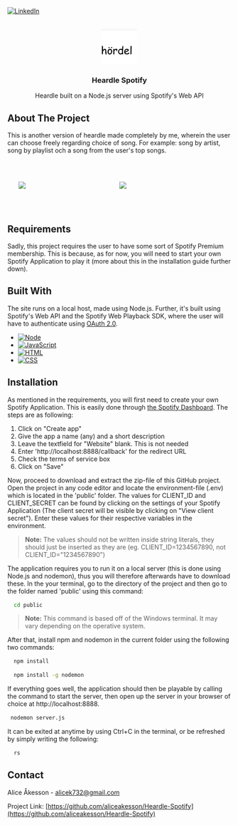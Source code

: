 <a name="readme-top"></a>

[![LinkedIn][linkedin-shield]][linkedin-url]

<br />
<div align="center">
  <a href="https://github.com/aliceakesson/Heardle-Spotify/">
    <img src="public/icon.png" alt="Logo" width="80" height="80">
  </a>

  <h3 align="center">Heardle Spotify</h3>

  <p align="center">
    Heardle built on a Node.js server using Spotify's Web API
  </p>
</div>

<!-- ABOUT THE PROJECT -->
## About The Project

<p>
This is another version of heardle made completely by me, wherein the user can choose freely regarding choice of song. For example: song by artist, song by playlist och a song from the user's top songs.
</p>

<br><br>

<div style="display: flex;justify-content: center;align-items: center;margin:auto">
  <img src="https://user-images.githubusercontent.com/91065258/231267216-1965ff1b-522f-48c2-8547-0763d472e100.png" style="width:45%">
  <img src="https://user-images.githubusercontent.com/91065258/231267239-c5100193-34b0-455d-9496-87c140602f44.png" style="width:45%">
</div>

<br><br>

## Requirements

Sadly, this project requires the user to have some sort of Spotify Premium membership. This is because, as for now, you will need to start your own Spotify Application to play it (more about this in the installation guide further down).

## Built With

<p>
The site runs on a local host, made using Node.js. Further, it's built using Spotify's Web API and the Spotify Web Playback SDK, where the user will have to authenticate using <a href="https://datatracker.ietf.org/doc/html/rfc6749">OAuth 2.0</a>. 
</p>

* [![Node][node-shield]][node-url]
* [![JavaScript][js-shield]][js-url]
* [![HTML][html-shield]][html-url]
* [![CSS][css-shield]][css-url]


## Installation

As mentioned in the requirements, you will first need to create your own Spotify Application. This is easily done through <a href="https://developer.spotify.com/dashboard">the Spotify Dashboard</a>. The steps are as following: 

1. Click on "Create app"
2. Give the app a name (any) and a short description
3. Leave the textfield for "Website" blank. This is not needed
4. Enter 'http://localhost:8888/callback' for the redirect URL
5. Check the terms of service box 
6. Click on "Save"

Now, proceed to download and extract the zip-file of this GitHub project. Open the project in any code editor and locate the environment-file (.env) which is located in the 'public' folder. The values for CLIENT_ID and CLIENT_SECRET can be found by clicking on the settings of your Spotify Application (The client secret will be visible by clicking on "View client secret"). Enter these values for their respective variables in the environment. 

> **Note:** The values should not be written inside string literals, they should just be inserted as they are (eg. CLIENT_ID=1234567890, not CLIENT_ID="1234567890")

The application requires you to run it on a local server (this is done using Node.js and nodemon), thus you will therefore afterwards have to download these. In the your terminal, go to the directory of the project and then go to the folder named 'public' using this command: 

```sh
  cd public
  ```  
> **Note:** This command is based off of the Windows terminal. It may vary depending on the operative system.

After that, install npm and nodemon in the current folder using the following two commands: 

```sh
  npm install 
  ```

```sh
  npm install -g nodemon
  ```
  
 If everything goes well, the application should then be playable by calling the command to start the server, then open up the server in your browser of choice at <a>http://localhost:8888</a>.
 
 ```sh
  nodemon server.js
  ```

It can be exited at anytime by using Ctrl+C in the terminal, or be refreshed by simply writing the following: 

```sh
  rs
  ```

<!-- CONTACT -->
## Contact

Alice Åkesson - alicek732@gmail.com

Project Link: [https://github.com/aliceakesson/Heardle-Spotify](https://github.com/aliceakesson/Heardle-Spotify)

[css-shield]: https://img.shields.io/badge/CSS-239120?&style=for-the-badge&logo=css3&logoColor=white
[css-url]: https://www.w3.org/Style/CSS/Overview.en.html
[html-shield]: https://img.shields.io/badge/HTML-239120?style=for-the-badge&logo=html5&logoColor=white
[html-url]: https://html.com/
[js-shield]: https://img.shields.io/badge/JavaScript-F7DF1E?style=for-the-badge&logo=javascript&logoColor=black
[js-url]: https://www.javascript.com/
[linkedin-shield]: https://img.shields.io/badge/-LinkedIn-black.svg?style=for-the-badge&logo=linkedin&colorB=555
[linkedin-url]: https://www.linkedin.com/in/alice-%C3%A5kesson-20a066215/
[node-shield]: https://img.shields.io/badge/Node.js-43853D?style=for-the-badge&logo=node.js&logoColor=white
[node-url]: https://nodejs.org/en
